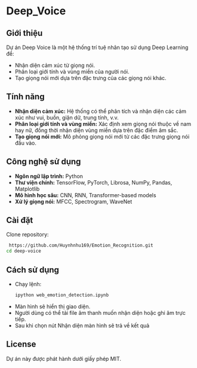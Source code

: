 # Deep_Voice

## Giới thiệu
Dự án Deep Voice là một hệ thống trí tuệ nhân tạo sử dụng Deep Learning để:
- Nhận diện cảm xúc từ giọng nói.
- Phân loại giới tính và vùng miền của người nói.
- Tạo giọng nói mới dựa trên đặc trưng của các giọng nói khác.

## Tính năng
- **Nhận diện cảm xúc:** Hệ thống có thể phân tích và nhận diện các cảm xúc như vui, buồn, giận dữ, trung tính, v.v.
- **Phân loại giới tính và vùng miền:** Xác định xem giọng nói thuộc về nam hay nữ, đồng thời nhận diện vùng miền dựa trên đặc điểm âm sắc.
- **Tạo giọng nói mới:** Mô phỏng giọng nói mới từ các đặc trưng giọng nói đầu vào.

## Công nghệ sử dụng
- **Ngôn ngữ lập trình:** Python
- **Thư viện chính:** TensorFlow, PyTorch, Librosa, NumPy, Pandas, Matplotlib
- **Mô hình học sâu:** CNN, RNN, Transformer-based models
- **Xử lý giọng nói:** MFCC, Spectrogram, WaveNet

## Cài đặt
Clone repository:
   ```bash
    https://github.com/Huynhnhu169/Emotion_Recognition.git
   cd deep-voice
   ```

## Cách sử dụng
- Chạy lệnh: 
  ```bash
  ipython web_emotion_detection.ipynb 
  ```
- Màn hình sẽ hiển thị giao diện.
- Người dùng có thể tải file âm thanh muốn nhận diện hoặc ghi âm trực tiếp.
- Sau khi chọn nút Nhận diện màn hình sẽ trả về kết quả

## License
Dự án này được phát hành dưới giấy phép MIT.
